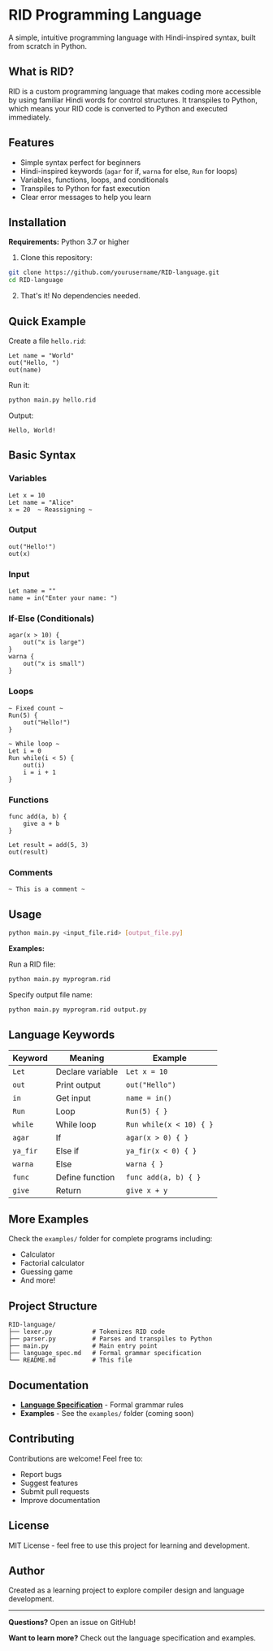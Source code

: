 # RID Programming Language

A simple, intuitive programming language with Hindi-inspired syntax, built from scratch in Python.

## What is RID?

RID is a custom programming language that makes coding more accessible by using familiar Hindi words for control structures. It transpiles to Python, which means your RID code is converted to Python and executed immediately.

## Features

- Simple syntax perfect for beginners
- Hindi-inspired keywords (`agar` for if, `warna` for else, `Run` for loops)
- Variables, functions, loops, and conditionals
- Transpiles to Python for fast execution
- Clear error messages to help you learn

## Installation

**Requirements:** Python 3.7 or higher

1. Clone this repository:
```bash
git clone https://github.com/yourusername/RID-language.git
cd RID-language
```

2. That's it! No dependencies needed.

## Quick Example

Create a file `hello.rid`:

```rid
Let name = "World"
out("Hello, ")
out(name)
```

Run it:

```bash
python main.py hello.rid
```

Output:
```
Hello, World!
```

## Basic Syntax

### Variables
```rid
Let x = 10
Let name = "Alice"
x = 20  ~ Reassigning ~
```

### Output
```rid
out("Hello!")
out(x)
```

### Input
```rid
Let name = ""
name = in("Enter your name: ")
```

### If-Else (Conditionals)
```rid
agar(x > 10) {
    out("x is large")
}
warna {
    out("x is small")
}
```

### Loops
```rid
~ Fixed count ~
Run(5) {
    out("Hello!")
}

~ While loop ~
Let i = 0
Run while(i < 5) {
    out(i)
    i = i + 1
}
```

### Functions
```rid
func add(a, b) {
    give a + b
}

Let result = add(5, 3)
out(result)
```

### Comments
```rid
~ This is a comment ~
```

## Usage

```bash
python main.py <input_file.rid> [output_file.py]
```

**Examples:**

Run a RID file:
```bash
python main.py myprogram.rid
```

Specify output file name:
```bash
python main.py myprogram.rid output.py
```

## Language Keywords

| Keyword | Meaning | Example |
|---------|---------|---------|
| `Let` | Declare variable | `Let x = 10` |
| `out` | Print output | `out("Hello")` |
| `in` | Get input | `name = in()` |
| `Run` | Loop | `Run(5) { }` |
| `while` | While loop | `Run while(x < 10) { }` |
| `agar` | If | `agar(x > 0) { }` |
| `ya_fir` | Else if | `ya_fir(x < 0) { }` |
| `warna` | Else | `warna { }` |
| `func` | Define function | `func add(a, b) { }` |
| `give` | Return | `give x + y` |

## More Examples

Check the `examples/` folder for complete programs including:
- Calculator
- Factorial calculator
- Guessing game
- And more!

## Project Structure

```
RID-language/
├── lexer.py           # Tokenizes RID code
├── parser.py          # Parses and transpiles to Python
├── main.py            # Main entry point
├── language_spec.md   # Formal grammar specification
└── README.md          # This file
```

## Documentation

- **[Language Specification](language_spec.md)** - Formal grammar rules
- **Examples** - See the `examples/` folder (coming soon)

## Contributing

Contributions are welcome! Feel free to:
- Report bugs
- Suggest features
- Submit pull requests
- Improve documentation

## License

MIT License - feel free to use this project for learning and development.

## Author

Created as a learning project to explore compiler design and language development.

---

**Questions?** Open an issue on GitHub!

**Want to learn more?** Check out the language specification and examples.
